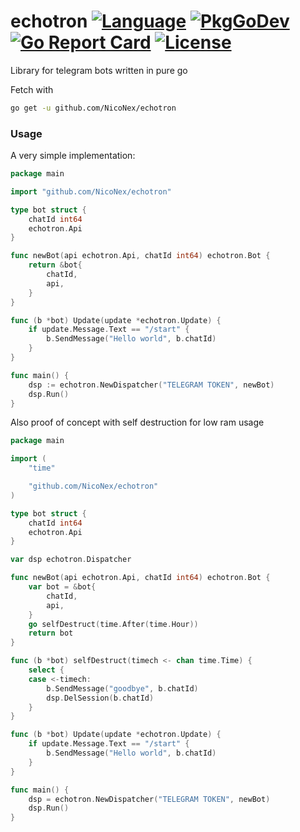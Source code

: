 # echotron [![Language](https://img.shields.io/badge/Language-Go-blue.svg)](https://golang.org/) [![PkgGoDev](https://pkg.go.dev/badge/github.com/NicoNex/echotron)](https://pkg.go.dev/github.com/NicoNex/echotron) [![Go Report Card](https://goreportcard.com/badge/github.com/NicoNex/echotron)](https://goreportcard.com/report/github.com/NicoNex/echotron) [![License](http://img.shields.io/badge/license-LGPL3.0-orange.svg?style=flat)](https://github.com/NicoNex/echotron/blob/master/LICENSE)

Library for telegram bots written in pure go

Fetch with
```bash
go get -u github.com/NicoNex/echotron
```

### Usage

A very simple implementation:

```go
package main

import "github.com/NicoNex/echotron"

type bot struct {
    chatId int64
    echotron.Api
}

func newBot(api echotron.Api, chatId int64) echotron.Bot {
    return &bot{
        chatId,
        api,
    }
}

func (b *bot) Update(update *echotron.Update) {
    if update.Message.Text == "/start" {
        b.SendMessage("Hello world", b.chatId)
    }
}

func main() {
    dsp := echotron.NewDispatcher("TELEGRAM TOKEN", newBot)
    dsp.Run()
}
```


Also proof of concept with self destruction for low ram usage

```go
package main

import (
    "time"

    "github.com/NicoNex/echotron"
)

type bot struct {
    chatId int64
    echotron.Api
}

var dsp echotron.Dispatcher

func newBot(api echotron.Api, chatId int64) echotron.Bot {
    var bot = &bot{
        chatId,
        api,
    }
    go selfDestruct(time.After(time.Hour))
    return bot
}

func (b *bot) selfDestruct(timech <- chan time.Time) {
    select {
    case <-timech:
        b.SendMessage("goodbye", b.chatId)
        dsp.DelSession(b.chatId)
    }
}

func (b *bot) Update(update *echotron.Update) {
    if update.Message.Text == "/start" {
        b.SendMessage("Hello world", b.chatId)
    }
}

func main() {
    dsp = echotron.NewDispatcher("TELEGRAM TOKEN", newBot)
    dsp.Run()
}
```
